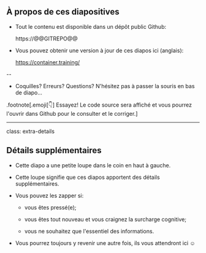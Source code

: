 ## À propos de ces diapositives

- Tout le contenu est disponible dans un dépôt public Github:

  https://@@GITREPO@@

- Vous pouvez obtenir une version à jour de ces diapos ici (anglais):

  https://container.training/

<!--
.exercise[
```open https://@@GITREPO@@```
```open http://container.training/```
]
-->

--

- Coquilles? Erreurs? Questions? N'hésitez pas à passer la souris en bas de diapo...

.footnote[.emoji[👇] Essayez! Le code source sera affiché et vous pourrez l'ouvrir dans Github pour le consulter et le corriger.]

<!--
.exercise[
```open https://@@GITREPO@@/tree/master/slides/common/about-slides.md```
]
-->

---

class: extra-details

## Détails supplémentaires

- Cette diapo a une petite loupe dans le coin en haut à gauche.

- Cette loupe signifie que ces diapos apportent des détails supplémentaires.

- Vous pouvez les zapper si:

  - vous êtes pressé(e);

  - vous êtes tout nouveau et vous craignez la surcharge cognitive;

  - vous ne souhaitez que l'essentiel des informations.

- Vous pourrez toujours y revenir une autre fois, ils vous attendront ici ☺
